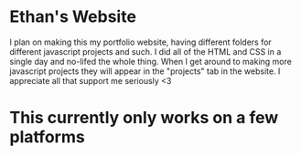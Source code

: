 # Ethan's Website
I plan on making this my portfolio website, having different folders for different javascript projects and such.
I did all of the HTML and CSS in a single day and no-lifed the whole thing. When I get around to making more javascript projects they will appear in the "projects" tab in the website. 
I appreciate all that support me seriously <3

# This currently only works on a few platforms
